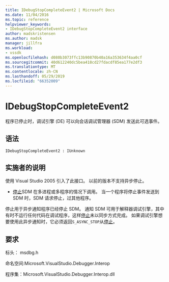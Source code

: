 ```yaml
---
title: IDebugStopCompleteEvent2 | Microsoft Docs
ms.date: 11/04/2016
ms.topic: reference
helpviewer_keywords:
- IDebugStopCompleteEvent2 interface
author: madskristensen
ms.author: madsk
manager: jillfra
ms.workload:
- vssdk
ms.openlocfilehash: d080b3073ffc13b90870b40a16a353634f4aa0cf
ms.sourcegitcommit: 40d612240dc5bea418cd27fdacdf85ea177e2df3
ms.translationtype: MT
ms.contentlocale: zh-CN
ms.lasthandoff: 05/29/2019
ms.locfileid: "66352009"
---
```

# <a name="idebugstopcompleteevent2"></a>IDebugStopCompleteEvent2

程序已停止时，调试引擎 (DE) 可以向会话调试管理器 (SDM) 发送此可选事件。

## <a name="syntax"></a>语法

```
IDebugStopCompleteEvent2 : IUnknown
```

## <a name="notes-for-implementers"></a>实施者的说明

使用 Visual Studio 2005 引入了此接口。 以前的版本不支持异步停止。

- [停止](../../../extensibility/debugger/reference/idebugengineprogram2-stop.md)SDM 在多进程或多程序的情况下调用。 当一个程序将停止事件发送到 SDM 时，SDM 请求停止，过其他程序。

停止用于异步通知程序已经停止 SDM。 通知 SDM 可用于解释器调试引擎，其中有时不运行任何代码在调试程序，这样[停止](../../../extensibility/debugger/reference/idebugengineprogram2-stop.md)未以同步方式完成。 如果调试引擎想要使用此异步通知时，它必须返回`S_ASYNC_STOP`从[停止](../../../extensibility/debugger/reference/idebugengineprogram2-stop.md)。

## <a name="requirements"></a>要求

标头： msdbg.h

命名空间:Microsoft.VisualStudio.Debugger.Interop

程序集：Microsoft.VisualStudio.Debugger.Interop.dll